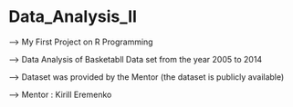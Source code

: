 # Data_Analysis_II

--> My First Project on R Programming

--> Data Analysis of Basketabll Data set from the year 2005 to 2014

--> Dataset was provided by the Mentor (the dataset is publicly available)

--> Mentor : Kirill Eremenko
